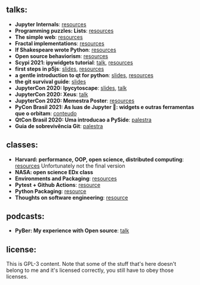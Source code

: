 ## talks:

- **Jupyter Internals**: [resources](https://docs.google.com/presentation/d/1BUtW6j0U82sV0po6QiqaySmNz9NqKswQbEniKvRWljA/edit#slide=id.g2488bf090d8_0_7)
- **Programming puzzles: Lists**: [resources](https://docs.google.com/presentation/d/1Z7rUHWAZV1Yl3G_UF4sXPeyMkQ9wEmPGFzrmtOaR620/edit#slide=id.p)
- **The simple web**: [resources](https://docs.google.com/presentation/d/1hoSefqb4wJy16nCynKQs0cI3iRgjH4-TQ9XItSbcEMU/edit#slide=id.p)
- **Fractal implementations**: [resources](https://docs.google.com/presentation/d/1ip8QnSZdF1PekqXNsBaXrsKUy65U5D767cgwd_nKli0/edit?usp=sharing)
- **If Shakespeare wrote Python**: [resources](https://drive.google.com/file/d/11IPLKpIu5sWGPsvAGmBNpd_kMQkygTVA/view?usp=sharing)
- **Open source behaviorism**: [resources](https://docs.google.com/presentation/d/1sdFZ1fuU-nQujaWuLgiabomJKGasdc5LBAjE9ApklCI/edit?usp=sharing)
- **Scypi 2021: ipywidgets tutorial**: [talk](https://www.youtube.com/watch?v=QAtKtVcm11I), [resources](https://github.com/jupyter-widgets/tutorial)
- **first steps in p5js**: [slides](https://docs.google.com/presentation/d/1TnYaARaxo6C1VhNEiKo89LR6yNk1bt-GF6_Q3lNv8eA/edit?usp=sharing), [resources](https://github.com/marimeireles/talks/tree/master/woc/p5js)
- **a gentle introduction to qt for python**: [slides](https://docs.google.com/presentation/d/1lVedu2z6HNLTXos6RZy80em4yWweimtBZ5HE7UWYBgg/edit?usp=sharing), [resources](https://github.com/marimeireles/talks/tree/master/woc/pyside)
- **the git survival guide**: [slides](https://docs.google.com/presentation/d/113YxsApo6oKPp4gOH9czNXp1GrpiacnJDtS40YXN7jQ/edit?usp=sharing)
- **JupyterCon 2020: Ipycytoscape**: [slides](), [talk](https://docs.google.com/presentation/d/1a8em4B1xxesi6sgGijMEwFznmXI04TfYe5bnaVtbyeo/edit?usp=sharing)
- **JupyterCon 2020: Xeus**: [talk](https://www.youtube.com/watch?v=sFOx7kK-AyQ)
- **JupyterCon 2020: Memestra Poster**: [resources]()
- **PyCon Brasil 2021: As luas de Jupyter 🌙: widgets e outras ferramentas que o orbitam**: [conteudo](https://github.com/marimeireles/tutorial)
- **QtCon Brasil 2020: Uma introducao a PySide**: [palestra](https://www.youtube.com/watch?v=QsVqnc6_SgQ)
- **Guia de sobrevivência Git**: [palestra](https://docs.google.com/presentation/d/1uGExW1MxyRm9ptx4uxQNJmFouyz0wtMWdFY-wM1YMJU/edit?usp=sharing)

## classes:

- **Harvard: performance, OOP, open science, distributed computing**: [resources](https://github.com/marimeireles/lectures) Unfortunately not the final version
- **NASA: open science EDx class**
- **Environments and Packaging**: [resources](https://docs.google.com/presentation/d/1rsbR_NOysxoHN4LKZLgyJGGLfM6CwaoQtJyIGvC6mJ8/edit?usp=sharing)
- **Pytest + Github Actions**: [resource](https://docs.google.com/presentation/d/1VxmDHYtn8CA1M-5DMlsfk-yaG9HeSb1Lyjq2w5PEnXE/edit?usp=sharing)
- **Python Packaging**: [resource](https://docs.google.com/presentation/d/1VWSpluwdJcXJ6KtBwYzJ6_EUN4qc6l3RxymJC3GUc3k/edit#slide=id.g28d73939f3c_0_327)
- **Thoughts on software engineering**: [resource]([https://docs.google.com/presentation/d/1arAF4DnxTi6kY9NNWI8dNcmAgkOLZZgyfutpl4Mv7XY/edit#slide=id.g24f04f9fa99_0_57](https://docs.google.com/presentation/d/1R-aIiElvw1wJyjRFYSQwOSiXKct2M0i6voEAfOXgSac/edit#slide=id.g2529078b402_0_124))

## podcasts:

- **PyBer: My experience with Open source**: [talk](https://www.youtube.com/watch?v=pe_G--GHtH8)

## license:

This is GPL-3 content.
Note that some of the stuff that's here doesn't belong to me and it's licensed correctly, you still have to obey those licenses.

